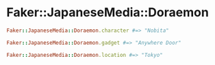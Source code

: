 # Faker::JapaneseMedia::Doraemon

```ruby
Faker::JapaneseMedia::Doraemon.character #=> "Nobita"

Faker::JapaneseMedia::Doraemon.gadget #=> "Anywhere Door"

Faker::JapaneseMedia::Doraemon.location #=> "Tokyo"
```
